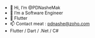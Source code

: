 - 👋 Hi, I’m @PDNasheMak
- 👀 I’m a Software Engineer
- 🌱 Flutter
- 📫 Contact meat : pdnashe@zoho.com
- Flutter / Dart / .Net / C#

<!---
PDNasheMak/PDNasheMak is a ✨ special ✨ repository because its `README.md` (this file) appears on your GitHub profile.
You can click the Preview link to take a look at your changes.
--->
